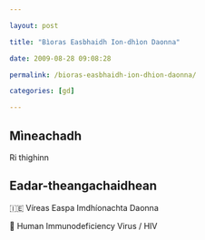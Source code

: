 ```yaml
---

layout: post

title: "Bìoras Easbhaidh Ion-dhìon Daonna"

date: 2009-08-28 09:08:28

permalink: /bioras-easbhaidh-ion-dhion-daonna/

categories: [gd]

---
```


## Mìneachadh

Ri thighinn

## Eadar-theangachaidhean

&#x1f1ee;&#x1f1ea; Víreas Easpa Imdhíonachta Daonna

&#x1f3f4;&#xe0067;&#xe0062;&#xe0065;&#xe006e;&#xe0067;&#xe007f; Human Immunodeficiency Virus / HIV
